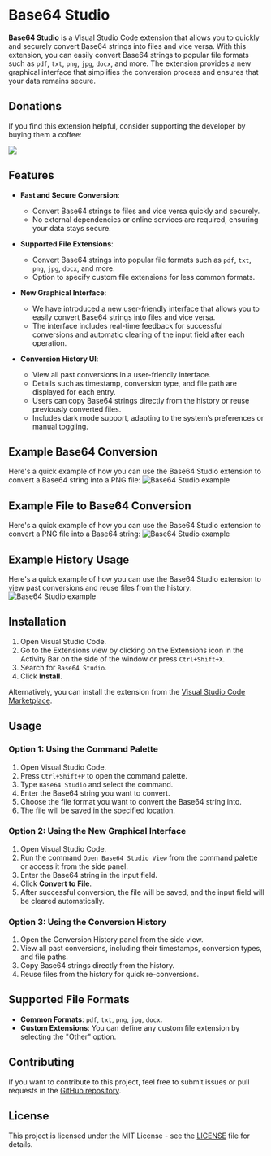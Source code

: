 # Base64 Studio

**Base64 Studio** is a Visual Studio Code extension that allows you to quickly and securely convert Base64 strings into files and vice versa. With this extension, you can easily convert Base64 strings to popular file formats such as `pdf`, `txt`, `png`, `jpg`, `docx`, and more. The extension provides a new graphical interface that simplifies the conversion process and ensures that your data remains secure.

## Donations

If you find this extension helpful, consider supporting the developer by buying them a coffee:

<a href="https://www.buymeacoffee.com/xubylelec"><img src="https://img.buymeacoffee.com/button-api/?text=Buy me a coffee&emoji=☕&slug=xubylelec&button_colour=BD5FFF&font_colour=ffffff&font_family=Lato&outline_colour=000000&coffee_colour=FFDD00" /></a>

## Features

- **Fast and Secure Conversion**:
  - Convert Base64 strings to files and vice versa quickly and securely.
  - No external dependencies or online services are required, ensuring your data stays secure.
  
- **Supported File Extensions**:
  - Convert Base64 strings into popular file formats such as `pdf`, `txt`, `png`, `jpg`, `docx`, and more.
  - Option to specify custom file extensions for less common formats.

- **New Graphical Interface**:
  - We have introduced a new user-friendly interface that allows you to easily convert Base64 strings into files and vice versa.
  - The interface includes real-time feedback for successful conversions and automatic clearing of the input field after each operation.

- **Conversion History UI**:
  - View all past conversions in a user-friendly interface.
  - Details such as timestamp, conversion type, and file path are displayed for each entry.
  - Users can copy Base64 strings directly from the history or reuse previously converted files.
  - Includes dark mode support, adapting to the system’s preferences or manual toggling.

## Example Base64 Conversion

Here's a quick example of how you can use the Base64 Studio extension to convert a Base64 string into a PNG file:
![Base64 Studio example](https://i.imgur.com/hl2ZMOF.gif)

## Example File to Base64 Conversion

Here's a quick example of how you can use the Base64 Studio extension to convert a PNG file into a Base64 string: ![Base64 Studio example](https://i.imgur.com/UuuDCBk.gif)

## Example History Usage

Here's a quick example of how you can use the Base64 Studio extension to view past conversions and reuse files from the history: ![Base64 Studio example](https://i.imgur.com/MVKd6qp.gif)

## Installation

1. Open Visual Studio Code.
2. Go to the Extensions view by clicking on the Extensions icon in the Activity Bar on the side of the window or press `Ctrl+Shift+X`.
3. Search for `Base64 Studio`.
4. Click **Install**.

Alternatively, you can install the extension from the [Visual Studio Code Marketplace](https://marketplace.visualstudio.com/items?itemName=Xubylele.base64-converter).

## Usage

### Option 1: Using the Command Palette

1. Open Visual Studio Code.
2. Press `Ctrl+Shift+P` to open the command palette.
3. Type `Base64 Studio` and select the command.
4. Enter the Base64 string you want to convert.
5. Choose the file format you want to convert the Base64 string into.
6. The file will be saved in the specified location.

### Option 2: Using the New Graphical Interface

1. Open Visual Studio Code.
2. Run the command `Open Base64 Studio View` from the command palette or access it from the side panel.
3. Enter the Base64 string in the input field.
4. Click **Convert to File**.
5. After successful conversion, the file will be saved, and the input field will be cleared automatically.

### Option 3: Using the Conversion History

1. Open the Conversion History panel from the side view.
2. View all past conversions, including their timestamps, conversion types, and file paths.
3. Copy Base64 strings directly from the history.
4. Reuse files from the history for quick re-conversions.

## Supported File Formats

- **Common Formats**: `pdf`, `txt`, `png`, `jpg`, `docx`.
- **Custom Extensions**: You can define any custom file extension by selecting the "Other" option.

## Contributing

If you want to contribute to this project, feel free to submit issues or pull requests in the [GitHub repository](https://github.com/xubylele/base64-converter).

## License

This project is licensed under the MIT License - see the [LICENSE](LICENSE) file for details.

